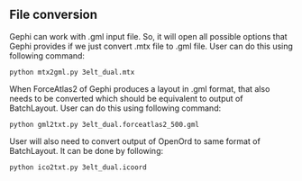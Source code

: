 ## File conversion

Gephi can work with .gml input file. So, it will open all possible options that Gephi provides if we just convert .mtx file to .gml file. User can do this using following command:

```
python mtx2gml.py 3elt_dual.mtx
```

When ForceAtlas2 of Gephi produces a layout in .gml format, that also needs to be converted which should be equivalent to output of BatchLayout. User can do this using following command:
```
python gml2txt.py 3elt_dual.forceatlas2_500.gml 
```

User will also need to convert output of OpenOrd to same format of BatchLayout. It can be done by following:
```
python ico2txt.py 3elt_dual.icoord  
```
